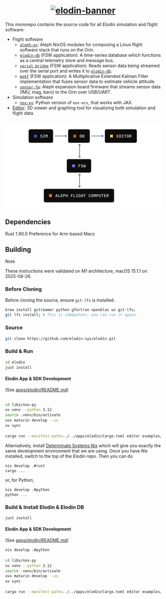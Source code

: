<h1 align="center">
  <a href="https://www.elodin.systems/">
    <img alt="elodin-banner" src="https://assets.elodin.systems/assets/elodin-banner.png">
  </a>
</h1>

This monorepo contains the source code for all Elodin simulation and flight software:

- Flight software
  - [`aleph-os`](./images/aleph): Aleph NixOS modules for composing a Linux flight software stack that runs on the Orin.
  - [`elodin-db`](./libs/db) (FSW application): A time-series database which functions as a central telemetry store and message bus.
  - [`serial-bridge`](./fsw/serial-bridge) (FSW application): Reads sensor data being streamed over the serial port and writes it to [`elodin-db`](./libs/db).
  - [`mekf`](./fsw/mekf) (FSW application): A Multiplicative Extended Kalman Filter implementation that fuses sensor data to estimate vehicle attitude.
  - [`sensor-fw`](./fsw/sensor-fw): Aleph expansion board firmware that streams sensor data (IMU, mag, baro) to the Orin over USB/UART.
- Simulation software
  - [`nox-py`](./libs/nox-py): Python version of `nox-ecs`, that works with JAX.
- [Editor](./apps/elodin): 3D viewer and graphing tool for visualizing both simulation and flight data.

<h2 align="center">
  <a href="https://www.elodin.systems/">
    <img alt="elodin-stack" src="assets/elodin-stack.png">
  </a>
</h2>

## Dependencies

Rust 1.90.0
Preference for Arm-based Macs

## Building

> [!NOTE]
> These instructions were validated on M1 architecture, macOS 15.1.1 on 2025-08-26.

### Before Cloning

Before cloning the source, ensure `git-lfs` is installed. 

``` sh
brew install gstreamer python gfortran openblas uv git-lfs;
git lfs install; # This is idempotent; you can run it again.
```

### Source

``` sh
git clone https://github.com/elodin-sys/elodin.git
```


### Build & Run
```sh
cd elodin
just install
```

#### Elodin App & SDK Development
(See [apps/elodin/README.md](apps/elodin/README.md))
``` sh

cd libs/nox-py
uv venv --python 3.12
source .venv/bin/activate
uvx maturin develop --uv
uv sync

cargo run --manifest-path=../../apps/elodin/Cargo.toml editor examples/three-body.py
```

Alternatively, install [Determinate Systems Nix](https://determinate.systems/nix-installer/) which will give you exactly the same development environment that we are using. Once you have Nix installed, switch to the top of the Elodin repo. Then you can do 

```
nix develop .#rust
cargo ...
```

or, for Python, 

```
nix develop .#python 
python ...
```

### Build & Install Elodin & Elodin DB
```sh
just install
```

#### Elodin App & SDK Development
(See [apps/elodin/README.md](apps/elodin/README.md))
``` sh
nix develop .#python 

cd libs/nox-py
uv venv --python 3.12
source .venv/bin/activate
uvx maturin develop --uv
uv sync

cargo run --manifest-path=../../apps/elodin/Cargo.toml editor examples/three-body.py
```
